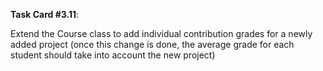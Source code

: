 **Task Card #3.11**: 

Extend the Course class to add individual contribution grades for a newly added project (once this change is done, the average grade for each student should take into account the new project)